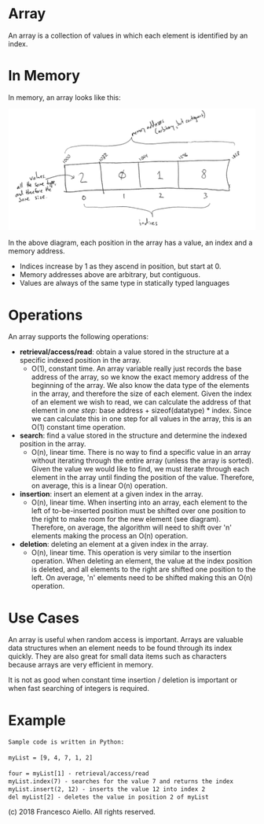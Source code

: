 # Array

An array is a collection of values in which each element is identified by an index.

# In Memory

In memory, an array looks like this:

![Image of Array in Memory](../images/array_memory.png)

In the above diagram, each position in the array has a value, an index and a memory address.

- Indices increase by 1 as they ascend in position, but start at 0.
- Memory addresses above are arbitrary, but contiguous.
- Values are always of the same type in statically typed languages

# Operations

An array supports the following operations:

- **retrieval/access/read**: obtain a value stored in the structure at a specific indexed position in the array.
  - O(1), constant time. An array variable really just records the base address of the array, so we know the exact memory address of the beginning of the array. We also know the data type of the elements in the array, and therefore the size of each element. Given the index of an element we wish to read, we can calculate the address of that element in _one step_: base address + sizeof(datatype) \* index. Since we can calculate this in one step for all values in the array, this is an O(1) constant time operation.
- **search**: find a value stored in the structure and determine the indexed position in the array.
  - O(n), linear time. There is no way to find a specific value in an array without iterating through the entire array (unless the array is sorted). Given the value we would like to find, we must iterate through each element in the array until finding the position of the value. Therefore, on average, this is a linear O(n) operation.
- **insertion**: insert an element at a given index in the array.
  - O(n), linear time. When inserting into an array, each element to the left of to-be-inserted position must be shifted over one position to the right to make room for the new element (see diagram). Therefore, on average, the algorithm will need to shift over 'n' elements making the process an O(n) operation.
- **deletion**: deleting an element at a given index in the array.
  - O(n), linear time. This operation is very similar to the insertion operation. When deleting an element, the value at the index position is deleted, and all elements to the right are shifted one position to the left. On average, 'n' elements need to be shifted making this an O(n) operation.

# Use Cases

An array is useful when random access is important. Arrays are valuable data structures when an element needs to be found through its index quickly. They are also great for small data items such as characters because arrays are very efficient in memory.

It is not as good when constant time insertion / deletion is important or when fast searching of integers is required.

# Example

```
Sample code is written in Python:

myList = [9, 4, 7, 1, 2]

four = myList[1] - retrieval/access/read
myList.index(7) - searches for the value 7 and returns the index
myList.insert(2, 12) - inserts the value 12 into index 2
del myList[2] - deletes the value in position 2 of myList
```

(c) 2018 Francesco Aiello. All rights reserved.
